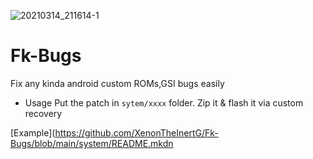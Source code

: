 ![20210314_211614-1](https://user-images.githubusercontent.com/78007167/111132453-91f75100-85a3-11eb-915e-29d3001c7afd.png)
# Fk-Bugs
Fix any kinda android custom ROMs,GSI bugs easily

- Usage
Put the patch in `sytem/xxxx` folder. Zip it & flash it via custom recovery

[Example](https://github.com/XenonTheInertG/Fk-Bugs/blob/main/system/README.mkdn
